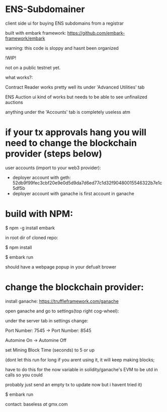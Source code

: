 # ENS-Subdomainer
client side ui for buying ENS subdomains from a registrar

built with embark framework: https://github.com/embark-framework/embark

warning: this code is sloppy and hasnt been organized

!WIP!

not on a public testnet yet.

what works?:

  Contract Reader works pretty well its under 'Advanced Utilities' tab
  
  ENS Auction ui kind of works but needs to be able to see unfinalized auctions
  
  anything under the 'Accounts' tab is completely useless atm



  # if your tx approvals hang you will need to change the blockchain provider (steps below)
  
  user accounts (import to your web3 provider):
  
  * deployer account with geth: 52db9f99fec3cbf20e9e0d5d9da7d6ed77c1d32f90480015546322b7e1c5df5b
  * deployer account with ganache is first account in ganache

  # build with NPM:
  
  $ npm -g install embark
  
  in root dir of cloned repo:
  
  $ npm install
  
  $ embark run
  
  should have a webpage popup in your defualt brower
  
  
  
  # change the blockchain provider:
  
  install ganache: https://truffleframework.com/ganache
  
  open ganache and go to settings(top right cog-wheel):
  
   under the server tab in settings change:
    
   Port Number: 7545 -> Port Number: 8545
      
   Automine On -> Automine Off
      
   set Mining Block Time (seconds) to 5 or up 
        
   (dont let this run for long if you arent using it, it will keep making blocks;
          
   have to do this for the now variable in solidity/ganache's EVM to be utd in calls so you could
          
   probably just send an empty tx to update now but i havent tried it)
  
   $ embark run
    

contact: baseless *at* gmx.com
